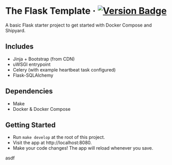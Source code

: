 # The Flask Template &middot; [![Version Badge](https://img.shields.io/badge/version-1.0.0-brightgreen)](#)

A basic Flask starter project to get started with Docker Compose and Shipyard.

## Includes

- Jinja + Bootstrap (from CDN)
- uWSGI entrypoint
- Celery (with example heartbeat task configured)
- Flask-SQLAlchemy

## Dependencies

- Make
- Docker & Docker Compose

## Getting Started

- Run `make develop` at the root of this project.
- Visit the app at http://localhost:8080.
- Make your code changes! The app will reload whenever you save.



asdf
